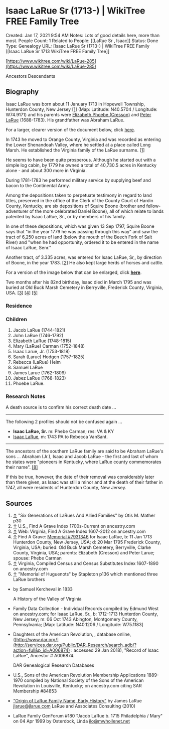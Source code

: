 # Isaac LaRue Sr (1713-) | WikiTree FREE Family Tree

Created: Jan 17, 2021 9:54 AM
Notes: Lots of good details here, more than most.
People Count: 1
Related to People: [[LaRue Sr , Isaac]]
Status: Done
Type: Genealogy
URL: [Isaac LaRue Sr (1713-) | WikiTree FREE Family [[Isaac LaRue Sr 1713 WikiTree FREE Family Tree]]

[https://www.wikitree.com/wiki/LaRue-285](https://www.wikitree.com/wiki/LaRue-285)

Ancestors Descendants

## Biography

Isaac LaRue was born about 11 January 1713 in Hopewell Township, Hunterdon County, New Jersey [[1]](https://www.wikitree.com/wiki/LaRue-285) (Map: Latitude: N40.5704 / Longitude: W74.9171) and his parents were [Elizabeth Phoebe (Cresson)](https://www.wikitree.com/wiki/Cresson-30) and [Peter LaRue](https://www.wikitree.com/wiki/Larue-404) (1688-1783). His grandfather was Abraham LaRue.

For a larger, clearer version of the document below, click [here](http://www.wikitree.com/photo.php/7/7f/LaRue-285.pdf).

In 1743 he moved to Orange County, Virginia and was recorded as entering the Lower Shenandoah Valley, where he settled at a place called Long Marsh. He established the Virginia family of the LaRue surname. [[1]](https://www.wikitree.com/wiki/LaRue-285)

He seems to have been quite prosperous. Although he started out with a simple log cabin, by 1779 he owned a total of 40,730.5 acres in Kentucky alone - and about 300 more in Virginia.

During 1781-1783 he performed military service by supplying beef and bacon to the Continental Army.

Among the depositions taken to perpetuate testimony in regard to land titles, preserved in the office of the Clerk of the County Court of Hardin County, Kentucky, are six depositions of Squire Boone (brother and fellow-adventurer of the more celebrated Daniel Boone), all of which relate to lands patented by Isaac LaRue, Sr., or by members of his family.

In one of these depositions, which was given 13 Sep 1797, Squire Boone says that "in the year 1779 he was passing through this way" and saw the tract of 6,250 acres of land (below the mouth of the Beech Fork of Salt River) and "when he had opportunity, ordered it to be entered in the name of Isaac LaRue, Senr."

Another tract, of 3.335 acres, was entered for Isaac LaRue, Sr,, by direction of Boone, in the year 1783. [[2]](https://www.wikitree.com/wiki/LaRue-285) He also kept large herds of horses and cattle.

For a version of the image below that can be enlarged, click **[here](http://www.wikitree.com/photo.php/7/7f/LaRue-285-1.pdf)**.

Two months after his 82nd birthday, Isaac died in March 1795 and was buried at Old Buck Marsh Cemetery in Berryville, Frederick County, Virginia, USA. [[3]](https://www.wikitree.com/wiki/LaRue-285) [[4]](https://www.wikitree.com/wiki/LaRue-285) [[5]](https://www.wikitree.com/wiki/LaRue-285)

### Residence

### Children

1. Jacob LaRue (1744-1821)
2. John LaRue (1746-1792)
3. Elizabeth LaRue (1748-1815)
4. Mary (LaRue) Carman (1752-1848)
5. Isaac Larue, Jr. (1753-1818)
6. Sarah (Larue) Hodgen (1757-1825)
7. Rebecca (LaRue) Helm
8. Samuel LaRue
9. James Larue (1762-1809)
10. Jabez LaRue (1768-1823)
11. Phoebe LaRue.

### Research Notes

A death source is to confirm his correct death date ...

- --

The following 2 profiles should not be confused again ...

- **Isaac LaRue, Sr.** m: Phebe Carman; res: VA & KY
- [Isaac LaRue](https://www.wikitree.com/wiki/LaRue-1053), m: 1743 PA to Rebecca VanSant.
- --

The ancestors of the southern LaRue family are said to be Abraham LaRue's sons ... Abraham (Jr.), Isaac and Jacob LaRue - the first and last of whom he states were "pioneers in Kentucky, where LaRue county commemorates their name". [[8]](https://www.wikitree.com/wiki/LaRue-285)

If this be true, however, the date of their removal was considerably later than there given, as Isaac was still a minor and at the death of their father in 1747, all were residents of Hunterdon County, New Jersey.

## Sources

1. [↑](https://www.wikitree.com/wiki/LaRue-285) "Six Generations of LaRues And Allied Families" by Otis M. Mather p30
2. [↑](https://www.wikitree.com/wiki/LaRue-285) U.S., Find A Grave Index 1700s-Current on ancestry.com
3. [↑](https://www.wikitree.com/wiki/LaRue-285) Web: Virginia, Find A Grave Index 1607-2012 on ancestry.com
4. [↑](https://www.wikitree.com/wiki/LaRue-285) Find A Grave: [Memorial #7931346](https://www.findagrave.com/memorial/7931346) for Isaac LaRue, b: 11 Jan 1713 Hunterdon County, New Jersey, USA; d: 20 Mar 1795 Frederick County, Virginia, USA; buried: Old Buck Marsh Cemetery, Berryville, Clarke County, Virginia, USA; parents: Elizabeth (Cresson) and Peter Larue; spouse: Phebe Carman
5. [↑](https://www.wikitree.com/wiki/LaRue-285) Virginia, Compiled Census and Census Substitutes Index 1607-1890 on ancestry.com
6. [↑](https://www.wikitree.com/wiki/LaRue-285) "Memorial of Huguenots" by Stapleton p136 which mentioned three LaRue brothers
- by Samuel Kercheval in 1833

    A History of the Valley of Virginia

- Family Data Collection - Individual Records compiled by Edmund West on ancestry.com; for Isaac LaRue, Sr., b: 1712-1713 Hunterdon County, New Jersey; m: 06 Oct 1743 Abington, Montgomery County, Pennsylvania; [Map: Latitude: N40.1206 / Longitude: W75.1183]
- Daughters of the American Revolution, , database online, ([http://www.dar.org/](http://services.dar.org/Public/DAR_Research/search_adb/?action=full&p_id=A006874) : accessed 29 Jan 2018), "Record of Isaac LaRue", Ancestor # A006874.

    DAR Genealogical Research Databases

- U.S., Sons of the American Revolution Membership Applications 1889-1970 compiled by National Society of the Sons of the American Revolution in Louisville, Kentucky; on ancestry.com citing SAR Membership #84853
- ["Origin of LaRue Family Name, Early History"](http://www.jlarue.com/genealogy.html) by James LaRue <jlarue@jlarue.com> LaRue and Associates Consulting (2010)
- LaRue Family GenForum #180 "Jacob LaRue b. 1715 Philadelphia / Mary" on 04 Apr 1999 by Osterdock, Linda <ilo@mwhoilenet.net>